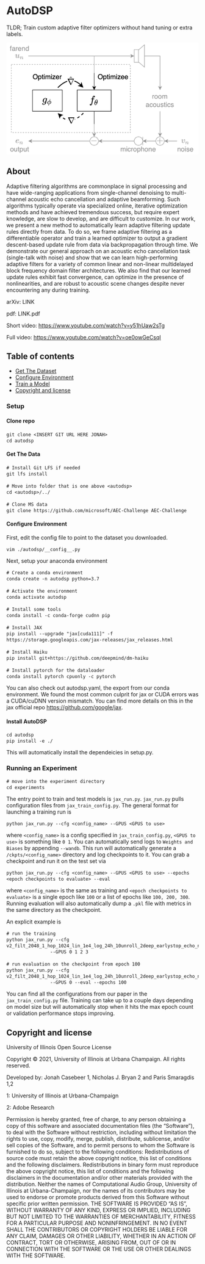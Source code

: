 # AutoDSP
TLDR; Train custom adaptive filter optimizers without hand tuning or extra labels.


![autodsp](images/autodsp.png "AutoDSP")


## About

Adaptive filtering algorithms are commonplace in signal processing and have wide-ranging applications from single-channel denoising to multi-channel acoustic echo cancellation and adaptive beamforming. Such algorithms typically operate via specialized online, iterative optimization methods and have achieved tremendous success, but require expert knowledge, are slow to develop, and are difficult to customize. In our work, we present a new method to automatically learn adaptive filtering update rules directly from data. To do so, we frame adaptive filtering as a differentiable operator and train a learned optimizer to output a gradient descent-based update rule from data via backpropagation through time. We demonstrate our general approach on an acoustic echo cancellation task (single-talk with noise) and show that we can learn high-performing adaptive filters for a variety of common linear and non-linear multidelayed block frequency domain filter architectures. We also find that our learned update rules exhibit fast convergence, can optimize in the presence of nonlinearities, and are robust to acoustic scene changes despite never encountering any during training.


arXiv: LINK

pdf: LINK.pdf

Short video: https://www.youtube.com/watch?v=y51hUaw2sTg

Full video: https://www.youtube.com/watch?v=oe0owGeCsqI

## Table of contents

- [Get The Dataset](#get-the-data)
- [Configure Environment](#configure-environment)
- [Train a Model](#running-an-experiment)
- [Copyright and license](#copyright-and-license)

### Setup

#### Clone repo
```
git clone <INSERT GIT URL HERE JONAH>
cd autodsp
```

#### Get The Data
```
# Install Git LFS if needed
git lfs install

# Move into folder that is one above <autodsp>
cd <autodsp>/../

# Clone MS data
git clone https://github.com/microsoft/AEC-Challenge AEC-Challenge

```

#### Configure Environment
First, edit the config file to point to the dataset you downloaded.
```
vim ./autodsp/__config__.py
```

Next, setup your anaconda environment 

```
# Create a conda environment
conda create -n autodsp python=3.7

# Activate the environment
conda activate autodsp

# Install some tools
conda install -c conda-forge cudnn pip

# Install JAX
pip install --upgrade "jax[cuda111]" -f https://storage.googleapis.com/jax-releases/jax_releases.html

# Install Haiku
pip install git+https://github.com/deepmind/dm-haiku

# Install pytorch for the dataloader
conda install pytorch cpuonly -c pytorch
```
You can also check out autodsp.yaml, the export from our conda environment. We found the most common culprit for jax or CUDA errors was a CUDA/cuDNN version mismatch. You can find more details on this in the jax official repo https://github.com/google/jax. 


#### Install AutoDSP
```
cd autodsp
pip install -e ./
```
This will automatically install the dependeicies in setup.py. 


### Running an Experiment
```
# move into the experiment directory
cd experiments
```
The entry point to train and test models is `jax_run.py`. `jax_run.py` pulls configuration files from `jax_train_config.py`. The general format for launching a training run is

``` 
python jax_run.py --cfg <config_name> --GPUS <GPUS to use> 
```

where `<config_name>` is a config specified in `jax_train_config.py`, `<GPUS to use>` is something like `0 1`. You can automatically send logs to `Weights and Biases` by appending `--wandb`. This run will automatically generate a `/ckpts/<config_name>` directory and log checkpoints to it. You can grab a checkpoint and run it on the test set via

``` 
python jax_run.py --cfg <config_name> --GPUS <GPUS to use> --epochs <epoch checkpoints to evaluate> --eval 
```

where `<config_name>` is the same as training and `<epoch checkpoints to evaluate>` is a single epoch like `100` or a list of epochs like `100, 200, 300`. Running evaluation will also automatically dump a `.pkl` file with metrics in the same directory as the checkpoint.


An explicit example is

```
# run the training
python jax_run.py --cfg v2_filt_2048_1_hop_1024_lin_1e4_log_24h_10unroll_2deep_earlystop_echo_noise 
                --GPUS 0 1 2 3

# run evaluation on the checkpoint from epoch 100
python jax_run.py --cfg v2_filt_2048_1_hop_1024_lin_1e4_log_24h_10unroll_2deep_earlystop_echo_noise 
                --GPUS 0 --eval --epochs 100
```
You can find all the configurations from our paper in the `jax_train_config.py` file. Training can take up to a couple days depending on model size but will automatically stop when it hits the max epoch count or validation performance stops improving.


## Copyright and license
University of Illinois Open Source License

Copyright © 2021, University of Illinois at Urbana Champaign. All rights reserved.

Developed by: Jonah Casebeer 1, Nicholas J. Bryan 2 and Paris Smaragdis 1,2

1: University of Illinois at Urbana-Champaign 

2: Adobe Research 

Permission is hereby granted, free of charge, to any person obtaining a copy of this software and associated documentation files (the “Software”), to deal with the Software without restriction, including without limitation the rights to use, copy, modify, merge, publish, distribute, sublicense, and/or sell copies of the Software, and to permit persons to whom the Software is furnished to do so, subject to the following conditions: Redistributions of source code must retain the above copyright notice, this list of conditions and the following disclaimers. Redistributions in binary form must reproduce the above copyright notice, this list of conditions and the following disclaimers in the documentation and/or other materials provided with the distribution. Neither the names of Computational Audio Group, University of Illinois at Urbana-Champaign, nor the names of its contributors may be used to endorse or promote products derived from this Software without specific prior written permission. THE SOFTWARE IS PROVIDED “AS IS”, WITHOUT WARRANTY OF ANY KIND, EXPRESS OR IMPLIED, INCLUDING BUT NOT LIMITED TO THE WARRANTIES OF MERCHANTABILITY, FITNESS FOR A PARTICULAR PURPOSE AND NONINFRINGEMENT. IN NO EVENT SHALL THE CONTRIBUTORS OR COPYRIGHT HOLDERS BE LIABLE FOR ANY CLAIM, DAMAGES OR OTHER LIABILITY, WHETHER IN AN ACTION OF CONTRACT, TORT OR OTHERWISE, ARISING FROM, OUT OF OR IN CONNECTION WITH THE SOFTWARE OR THE USE OR OTHER DEALINGS WITH THE SOFTWARE.
